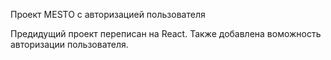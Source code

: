 Проект MESTO с авторизацией пользователя 

Предидущий проект переписан на React. Также добавлена воможность авторизации пользователя.

